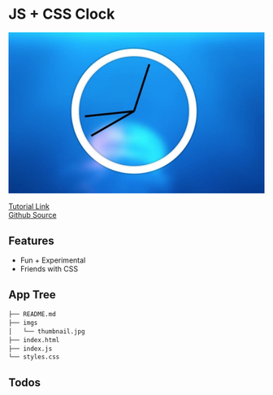 # JS + CSS Clock

<img src="https://raw.githubusercontent.com/moisestech/js30/master/CSS-JSClock/imgs/thumbnail.jpg" />

[Tutorial Link](https://courses.wesbos.com/account/access/5f602c40f8289514d0f9b6fc/view/194130581)  
[Github Source](https://github.com/wesbos/JavaScript30/tree/master/02%20-%20JS%20and%20CSS%20Clock)

## Features

- Fun + Experimental
- Friends with CSS

## App Tree

```bash
├── README.md
├── imgs
│   └── thumbnail.jpg
├── index.html
├── index.js
└── styles.css
```

## Todos